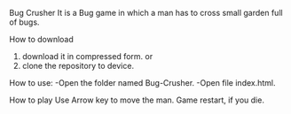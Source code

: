 Bug Crusher 
It is a Bug game in which a man has to cross small garden full of bugs.

How to download
1) download it in compressed form.
or 
2) clone the repository to device.

How to use:
-Open the folder named Bug-Crusher.
-Open file index.html.

How to play
Use Arrow key to move the man.
Game restart, if you die.
